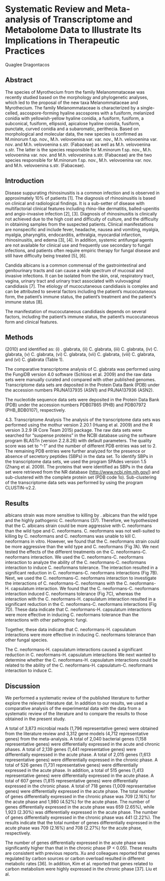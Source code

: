 # Systematic Review and Meta-analysis of Transcriptome and Metabolome Data to Illustrate Its Implications in Therapeutic Practices
Quaglee Dragontacos


## Abstract
The species of Myrothecium from the family Melanommataceae was recently studied based on the morphology and phylogenetic analyses, which led to the proposal of the new taxa Melanommataceae and Myrothecium. The family Melanommataceae is characterized by a single-celled, ascospore-forming hyaline ascospores with a fusiform, melanized conidia with yellowish-yellow hyaline conidia, a fusiform, fusiform, a subconical, fusiform, ellipsoid, apicalose hyaline conidia, fusiform, punctate, curved conidia and a subaromatic, perithecia. Based on morphological and molecular data, the new species is confirmed as M.minorum f.sp. nov., M.h. velovoenina var. var. nov., M.h. velovoenina var. nov. and M.h. velovoenina s.str. (Fabaceae) as well as M.h. velovoenina s.str. The latter is the species responsible for M.minorum f.sp. nov., M.h. velovoenina var. nov. and M.h. velovoenina s.str. (Fabaceae) are the two species responsible for M.minorum f.sp. nov., M.h. velovoenina var. nov. and M.h. velovoenina s.str. (Fabaceae).


## Introduction
Disease suppurating rhinosinusitis is a common infection and is observed in approximately 10% of patients [1]. The diagnosis of rhinosinusitis is based on clinical and radiological findings. It is a sub-setter of disease with multifactorial clinical features including rhino-like dermatitis, balled-upenitis and angio-invasive infection [2], [3]. Diagnosis of rhinosinusitis is clinically not achieved due to the high cost and difficulty of culture, and the difficulty in obtaining samples from the suspected patients. Clinical manifestations are nonspecific and include fever, headache, nausea and vomiting, myalgia, myalgia, pharyngitis, endocarditis, arthralgia, myocardial infarction, rhinosinusitis, and edema [3], [4]. In addition, systemic antifungal agents are not available for clinical use and frequently use secondary to fungal infections, and patients often require empiric therapy for fungal disease and still have difficulty being treated [5], [6].

Candida albicans is a common commensal of the gastrointestinal and genitourinary tracts and can cause a wide spectrum of mucosal and invasive infections. It can be isolated from the skin, oral, respiratory tract, vagina, urinary tract and urinary tract associated with vulvovaginal candidiasis [7]. The etiology of mucocutaneous candidiasis is complex and can be attributed to several factors including the patient’s mucocutaneous form, the patient’s immune status, the patient’s treatment and the patient's immune status [8].

The manifestation of mucocutaneous candidiasis depends on several factors, including the patient’s immune status, the patient’s mucocutaneous form and clinical features.


## Methods
 (2010) and identified as: (i) . glabrata, (ii) C. glabrata, (iii) C. glabrata, (iv) C. glabrata, (v) C. glabrata, (vi) C. glabrata, (vii) C. glabrata, (viii) C. glabrata, and (vi) C. glabrata (Table 1).

The comparative transcriptome analysis of C. glabrata was performed using the FungiDB version 4.0 software (Schloss et al. 2009) and the raw data sets were manually curated and compared with other published genomes. Transcriptome data sets are deposited in the Protein Data Bank (PDB) under the accession numbers PRJNA137935 (ASN1) and PRJNA137936 (ASN2).

The nucleotide sequence data sets were deposited in the Protein Data Bank (PDB) under the accession numbers PDB07865 (PHB) and PDB07972 (PHB_BDB0107), respectively.

4.3. Transcriptome Analysis
The analysis of the transcriptome data sets was performed using the mothur version 2.20.1 (Huang et al. 2009) and the R version 3.2.9 (R Core Team 2015) package. The raw data sets were searched for “suspense proteins” in the NCBI database using the software program BLASTn (version 2.2.8.26) with default parameters. The quality score was set to “-1” and the number of different PDB entries was set to 2. The remaining PDB entries were further analyzed for the presence or absence of secretory peptides (SBPs) in the data set. To identify SBPs in the transcriptome data sets, we used the program SPAdes version 1.5 (Zhang et al. 2009). The proteins that were identified as SBPs in the data set were retrieved from the NR database (http://www.ncbi.nlm.nih.gov/) and sub-clustered with the complete protein set (PDB code 1o). Sub-clustering of the transcriptome data sets was performed by using the program CLUSTIN-v2.2.


## Results
albicans strain was more sensitive to killing by . albicans than the wild type and the highly pathogenic C. neoformans (37). Therefore, we hypothesized that the C. albicans strain could be more aggressive with C. neoformans than the wild type and C. neoformans. C. neoformans was not well-suited to killing by C. neoformans and C. neoformans was unable to kill C. neoformans in vitro. However, we found that the C. neoformans strain could be more aggressive than the wild type and C. neoformans (Fig 7A). We next tested the effects of the different treatments on the C. neoformans-C. neoformans interaction. We used the C. neoformans-C. neoformans interaction to analyze the ability of the C. neoformans-C. neoformans interaction to induce C. neoformans tolerance. The interaction resulted in a significant reduction in C. neoformans-C. neoformans interactions (Fig 7B). Next, we used the C. neoformans-C. neoformans interaction to investigate the interactions of C. neoformans-C. neoformans with the C. neoformans-H. capsulatum interaction. We found that the C. neoformans-C. neoformans interaction induced C. neoformans tolerance (Fig 7C), whereas the interaction with the C. neoformans-H. capsulatum interaction resulted in a significant reduction in the C. neoformans-C. neoformans interactions (Fig 7D). These data indicate that C. neoformans-H. capsulatum interactions were more effective in inducing C. neoformans tolerance than the interactions with other pathogenic fungi.

Together, these data indicate that C. neoformans-H. capsulatum interactions were more effective in inducing C. neoformans tolerance than other fungal species.

The C. neoformans-H. capsulatum interactions caused a significant reduction in C. neoformans-H. capsulatum interactions
We next wanted to determine whether the C. neoformans-H. capsulatum interactions could be related to the ability of the C. neoformans-H. capsulatum-C. neoformans interaction to induce C.


## Discussion
We performed a systematic review of the published literature to further explore the relevant literature dat. In addition to our results, we used a comparative analysis of the experimental data with the data from a systematic review of the literature and to compare the results to those obtained in the present study.

A total of 3,873 microbial reads (1,796 representative genes) were obtained from the literature review and 3,312 gene models (4,712 representative genes) from the meta-analysis. A total of 2,040 bacterial genes (1,158 representative genes) were differentially expressed in the acute and chronic phases. A total of 2,139 genes (1,441 representative genes) were differentially expressed in the acute phase. A total of 2,015 genes (1,613 representative genes) were differentially expressed in the chronic phase. A total of 526 genes (1,731 representative genes) were differentially expressed in the acute phase. In addition, a total of 515 genes (1,413 representative genes) were differentially expressed in the acute phase. A total of 607 genes (1,815 representative genes) were differentially expressed in the chronic phase. A total of 718 genes (1,009 representative genes) were differentially expressed in the acute phase. The total number of genes differentially expressed in the chronic phase was 709 (2.16%) for the acute phase and 1,980 (4.52%) for the acute phase. The number of genes differentially expressed in the acute phase was 659 (2.65%), while 1,923 (2.30%) was differentially expressed in the acute phase. The number of genes differentially expressed in the chronic phase was 441 (2.22%). The results indicate that the total number of genes differentially expressed in the acute phase was 709 (2.16%) and 708 (2.27%) for the acute phase, respectively.

The number of genes differentially expressed in the acute phase was significantly higher than that in the chronic phase (P < 0.05). These results are consistent with previous reports. Xu and colleagues reported that genes regulated by carbon sources or carbon overload resulted in different metabolic rates [36]. In addition, Kim et al. reported that genes related to carbon metabolism were highly expressed in the chronic phase [37]. Liu et al.
